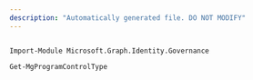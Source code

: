 ```yaml
---
description: "Automatically generated file. DO NOT MODIFY"
---
```


```powershellv1

Import-Module Microsoft.Graph.Identity.Governance

Get-MgProgramControlType

```